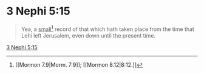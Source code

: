 # 3 Nephi 5:15

> Yea, a <u>small</u>[^a] record of that which hath taken place from the time that Lehi left Jerusalem, even down until the present time.

[3 Nephi 5:15](https://www.churchofjesuschrist.org/study/scriptures/bofm/3-ne/5?lang=eng&id=p15#p15)


[^a]: [[Mormon 7.9|Morm. 7:9]]; [[Mormon 8.12|8:12.]]
